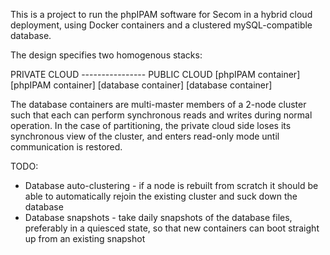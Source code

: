 This is a project to run the phpIPAM software for Secom in a hybrid cloud deployment,
using Docker containers and a clustered mySQL-compatible database.

The design specifies two homogenous stacks:

   PRIVATE CLOUD ---------------- PUBLIC CLOUD
[phpIPAM container]           [phpIPAM container]
[database container]          [database container]

The database containers are multi-master members of a 2-node cluster such that
each can perform synchronous reads and writes during normal operation. In the case
of partitioning, the private cloud side loses its synchronous view of the cluster,
and enters read-only mode until communication is restored.

TODO:
* Database auto-clustering - if a node is rebuilt from scratch it should be
  able to automatically rejoin the existing cluster and suck down the database
* Database snapshots - take daily snapshots of the database files, preferably
  in a quiesced state, so that new containers can boot straight up from
  an existing snapshot

